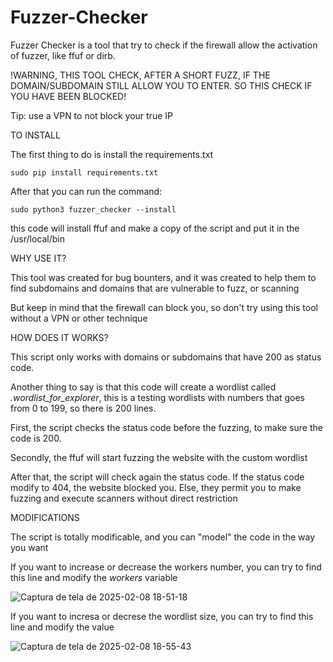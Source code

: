 # Fuzzer-Checker
Fuzzer Checker is a tool that try to check if the firewall allow the activation of fuzzer, like ffuf or dirb.

!WARNING, THIS TOOL CHECK, AFTER A SHORT FUZZ, IF THE DOMAIN/SUBDOMAIN STILL ALLOW YOU TO ENTER. SO THIS CHECK IF YOU HAVE BEEN BLOCKED!

Tip: use a VPN to not block your true IP

TO INSTALL

The first thing to do is install the requirements.txt

```sudo pip install requirements.txt```

After that you can run the command:

```sudo python3 fuzzer_checker --install```

this code will install ffuf and make a copy of the script and put it in the /usr/local/bin


WHY USE IT?

This tool was created for bug bounters, and it was created to help them to find subdomains and domains that are vulnerable to fuzz, or scanning

But keep in mind that the firewall can block you, so don't try using this tool without a VPN or other technique


HOW DOES IT WORKS?

This script only works with domains or subdomains that have 200 as status code.

Another thing to say is that this code will create a wordlist called *.wordlist_for_explorer*, this is a testing wordlists with numbers that goes from 0 to 199, so there is 200 lines.

First, the script checks the status code before the fuzzing, to make sure the code is 200.

Secondly, the ffuf will start fuzzing the website with the custom wordlist

After that, the script will check again the status code. If the status code modify to 404, the website blocked you. Else, they permit you to make fuzzing and execute scanners without direct restriction


MODIFICATIONS

The script is totally modificable, and you can "model" the code in the way you want


If you want to increase or decrease the workers number, you can try to find this line and modify the *workers* variable

![Captura de tela de 2025-02-08 18-51-18](https://github.com/user-attachments/assets/73cda3eb-0d22-4115-8d24-0b7b2914e05a)


If you want to incresa or decrese the wordlist size, you can try to find this line and modify the value

![Captura de tela de 2025-02-08 18-55-43](https://github.com/user-attachments/assets/17e1079d-d31f-4e20-8463-3a5d01413e06)

